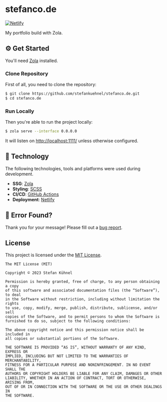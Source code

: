 # stefanco.de

[![Netlify](../../actions/workflows/netlify.yml/badge.svg)](../../actions/workflows/netlify.yml)

My portfolio build with Zola.

## ⚙️ Get Started

You'll need [Zola](https://getzola.org) installed.

### Clone Repository

First of all, you need to clone the repository:

```bash
$ git clone https://github.com/stefankuehnel/stefanco.de.git
$ cd stefanco.de
```

### Run Locally

Then you're able to run the project locally:

```bash
$ zola serve --interface 0.0.0.0
```

It will listen on [http://localhost:1111/](http://localhost:1111/) unless otherwise configured.

## 🔨 Technology

The following technologies, tools and platforms were used during development.

- **SSG**: [Zola](https://getzola.org)
- **Styling**: [SCSS](https://sass-lang.com)
- **CI/CD**: [GitHub Actions](https://github.com/actions)
- **Deployment**: [Netlify](https://netlify.com)

## 👷‍ Error Found?

Thank you for your message! Please fill out a [bug report](../../issues/new?assignees=&labels=&template=bug_report.md&title=).

## License

This project is licensed under the [MIT License](https://choosealicense.com/licenses/mit/).

```
The MIT License (MIT)

Copyright © 2023 Stefan Kühnel

Permission is hereby granted, free of charge, to any person obtaining a copy
of this software and associated documentation files (the “Software”), to deal
in the Software without restriction, including without limitation the rights
to use, copy, modify, merge, publish, distribute, sublicense, and/or sell
copies of the Software, and to permit persons to whom the Software is
furnished to do so, subject to the following conditions:

The above copyright notice and this permission notice shall be included in
all copies or substantial portions of the Software.

THE SOFTWARE IS PROVIDED “AS IS”, WITHOUT WARRANTY OF ANY KIND, EXPRESS OR
IMPLIED, INCLUDING BUT NOT LIMITED TO THE WARRANTIES OF MERCHANTABILITY,
FITNESS FOR A PARTICULAR PURPOSE AND NONINFRINGEMENT. IN NO EVENT SHALL THE
AUTHORS OR COPYRIGHT HOLDERS BE LIABLE FOR ANY CLAIM, DAMAGES OR OTHER
LIABILITY, WHETHER IN AN ACTION OF CONTRACT, TORT OR OTHERWISE, ARISING FROM,
OUT OF OR IN CONNECTION WITH THE SOFTWARE OR THE USE OR OTHER DEALINGS IN
THE SOFTWARE.
```
